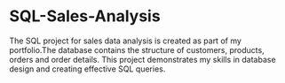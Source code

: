 # SQL-Sales-Analysis
 The SQL project for sales data analysis is created as part of my portfolio.The database contains the structure of customers, products, orders and order details. This project demonstrates my skills in database design and creating effective SQL queries.
